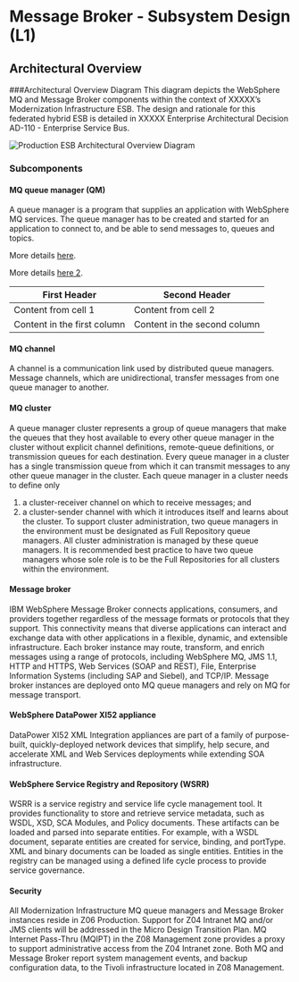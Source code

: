 

# Message Broker - Subsystem Design (L1)

## Architectural Overview

###Architectural Overview Diagram
This diagram depicts the WebSphere MQ and Message Broker components within the context of XXXXX’s Modernization Infrastructure ESB.  The design and rationale for this federated hybrid ESB is detailed in XXXXX Enterprise Architectural Decision AD-110 - Enterprise Service Bus.

![Production ESB Architectural Overview Diagram](https://www.leveragingtechnology.com/wp-content/uploads/2016/03/API-Connect-and-IIB_InterConnect-presentation-6.jpg)

### Subcomponents 

#### MQ queue manager (QM)
A queue manager is a program that supplies an application with WebSphere MQ services. The queue manager has to be created and started for an application to connect to, and be able to send messages to, queues and topics. 

More details [here](https://drive.google.com/open?id=0B4vgoY1-SaY9RnVqM0dsM2pNeHM).

More details [here 2](https://github.com/jpalmeiro/pd/blob/master/ActivityManager_L2ComponentDesign.md).


First Header | Second Header
------------ | -------------
Content from cell 1 | Content from cell 2
Content in the first column | Content in the second column



#### MQ channel
A channel is a communication link used by distributed queue managers.  Message channels, which are unidirectional, transfer messages from one queue manager to another.

#### MQ cluster
A queue manager cluster represents a group of queue managers that make the queues that they host available to every other queue manager in the cluster without explicit channel definitions, remote-queue definitions, or transmission queues for each destination. Every queue manager in a cluster has a single transmission queue from which it can transmit messages to any other queue manager in the cluster. Each queue manager in a cluster needs to define only
1.	a cluster-receiver channel on which to receive messages; and 
2.	a cluster-sender channel with which it introduces itself and learns about the cluster.
To support cluster administration, two queue managers in the environment must be designated as Full Repository queue managers.  All cluster administration is managed by these queue managers.  It is recommended best practice to have two queue managers whose sole role is to be the Full Repositories for all clusters within the environment. 

#### Message broker
IBM WebSphere Message Broker connects applications, consumers, and providers together regardless of the message formats or protocols that they support. This connectivity means that diverse applications can interact and exchange data with other applications in a flexible, dynamic, and extensible infrastructure. Each broker instance may route, transform, and enrich messages using a range of protocols, including WebSphere MQ, JMS 1.1, HTTP and HTTPS, Web Services (SOAP and REST), File, Enterprise Information Systems (including SAP and Siebel), and TCP/IP.
Message broker instances are deployed onto MQ queue managers and rely on MQ for message transport.

####	WebSphere DataPower XI52 appliance
DataPower XI52 XML Integration appliances are part of a family of purpose-built, quickly-deployed network devices that simplify, help secure, and accelerate XML and Web Services deployments while extending SOA infrastructure.  

####	WebSphere Service Registry and Repository (WSRR)
WSRR is a service registry and service life cycle management tool.  It provides functionality to store and retrieve service metadata, such as WSDL,  XSD,  SCA Modules, and Policy documents.  These artifacts can be loaded and parsed into separate entities. For example, with a WSDL document, separate entities are created for service, binding, and portType. XML and binary documents can be loaded as single entities. Entities in the registry can be managed using a defined life cycle process to provide service governance. 

####	Security
All Modernization Infrastructure MQ queue managers and Message Broker instances reside in Z06 Production. Support for Z04 Intranet MQ and/or JMS clients will be addressed in the Micro Design Transition Plan. MQ Internet Pass-Thru (MQIPT) in the Z08 Management zone provides a proxy to support administrative access from the Z04 Intranet zone.  Both MQ and Message Broker report system management events, and backup configuration data, to the Tivoli infrastructure located in Z08 Management. 
